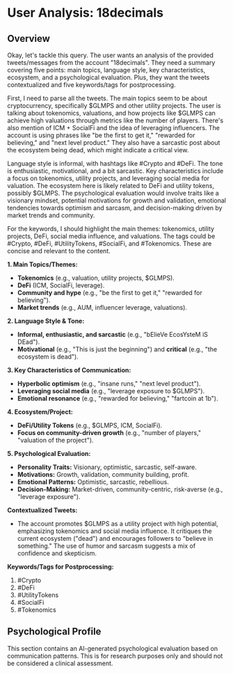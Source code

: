 # User Analysis: 18decimals

## Overview

<think>
Okay, let's tackle this query. The user wants an analysis of the provided tweets/messages from the account "18decimals". They need a summary covering five points: main topics, language style, key characteristics, ecosystem, and a psychological evaluation. Plus, they want the tweets contextualized and five keywords/tags for postprocessing.

First, I need to parse all the tweets. The main topics seem to be about cryptocurrency, specifically $GLMPS and other utility projects. The user is talking about tokenomics, valuations, and how projects like $GLMPS can achieve high valuations through metrics like the number of players. There's also mention of ICM + SocialFi and the idea of leveraging influencers. The account is using phrases like "be the first to get it," "rewarded for believing," and "next level product." They also have a sarcastic post about the ecosystem being dead, which might indicate a critical view.

Language style is informal, with hashtags like #Crypto and #DeFi. The tone is enthusiastic, motivational, and a bit sarcastic. Key characteristics include a focus on tokenomics, utility projects, and leveraging social media for valuation. The ecosystem here is likely related to DeFi and utility tokens, possibly $GLMPS. The psychological evaluation would involve traits like a visionary mindset, potential motivations for growth and validation, emotional tendencies towards optimism and sarcasm, and decision-making driven by market trends and community.

For the keywords, I should highlight the main themes: tokenomics, utility projects, DeFi, social media influence, and valuations. The tags could be #Crypto, #DeFi, #UtilityTokens, #SocialFi, and #Tokenomics. These are concise and relevant to the content.
</think>

**1. Main Topics/Themes:**  
- **Tokenomics** (e.g., valuation, utility projects, $GLMPS).  
- **DeFi** (ICM, SocialFi, leverage).  
- **Community and hype** (e.g., "be the first to get it," "rewarded for believing").  
- **Market trends** (e.g., AUM, influencer leverage, valuations).  

**2. Language Style & Tone:**  
- **Informal, enthusiastic, and sarcastic** (e.g., "bElieVe EcosYsteM iS DEad").  
- **Motivational** (e.g., "This is just the beginning") and **critical** (e.g., "the ecosystem is dead").  

**3. Key Characteristics of Communication:**  
- **Hyperbolic optimism** (e.g., "insane runs," "next level product").  
- **Leveraging social media** (e.g., "leverage exposure to $GLMPS").  
- **Emotional resonance** (e.g., "rewarded for believing," "fartcoin at 1b").  

**4. Ecosystem/Project:**  
- **DeFi/Utility Tokens** (e.g., $GLMPS, ICM, SocialFi).  
- **Focus on community-driven growth** (e.g., "number of players," "valuation of the project").  

**5. Psychological Evaluation:**  
- **Personality Traits:** Visionary, optimistic, sarcastic, self-aware.  
- **Motivations:** Growth, validation, community building, profit.  
- **Emotional Patterns:** Optimistic, sarcastic, rebellious.  
- **Decision-Making:** Market-driven, community-centric, risk-averse (e.g., "leverage exposure").  

**Contextualized Tweets:**  
- The account promotes $GLMPS as a utility project with high potential, emphasizing tokenomics and social media influence. It critiques the current ecosystem ("dead") and encourages followers to "believe in something." The use of humor and sarcasm suggests a mix of confidence and skepticism.  

**Keywords/Tags for Postprocessing:**  
1. #Crypto  
2. #DeFi  
3. #UtilityTokens  
4. #SocialFi  
5. #Tokenomics

## Psychological Profile

This section contains an AI-generated psychological evaluation based on communication patterns. This is for research purposes only and should not be considered a clinical assessment.